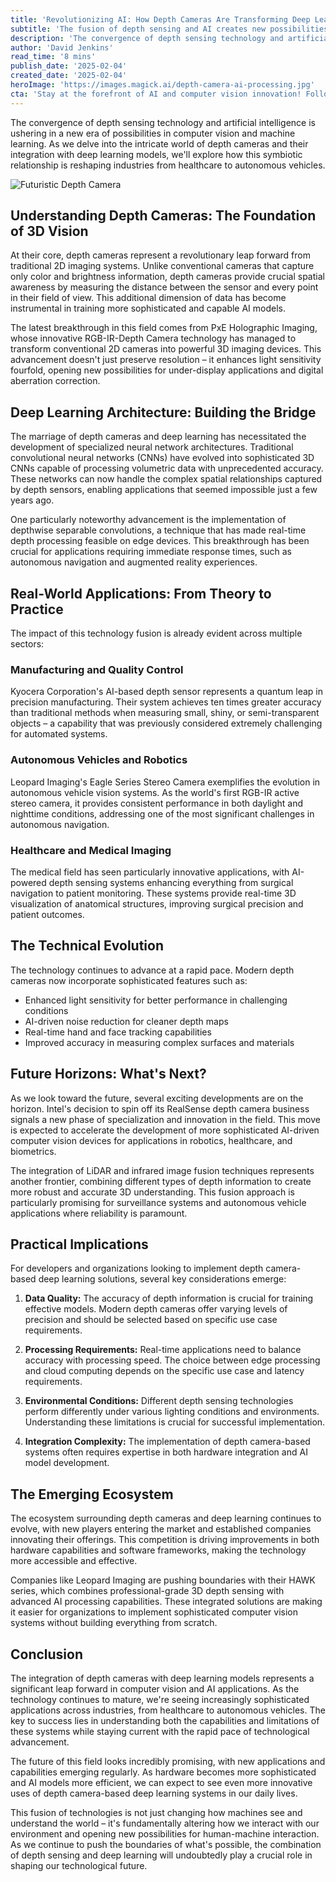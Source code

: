 ```yaml
---
title: 'Revolutionizing AI: How Depth Cameras Are Transforming Deep Learning Applications'
subtitle: 'The fusion of depth sensing and AI creates new possibilities in computer vision'
description: 'The convergence of depth sensing technology and artificial intelligence is revolutionizing computer vision and machine learning. Depth cameras provide crucial spatial awareness by measuring distances in their field of view, enabling more sophisticated AI models. From healthcare to autonomous vehicles, this technology is transforming industries through improved accuracy, real-time processing, and innovative applications.'
author: 'David Jenkins'
read_time: '8 mins'
publish_date: '2025-02-04'
created_date: '2025-02-04'
heroImage: 'https://images.magick.ai/depth-camera-ai-processing.jpg'
cta: 'Stay at the forefront of AI and computer vision innovation! Follow us on LinkedIn for the latest updates on depth sensing technology and deep learning applications that are shaping our future.'
---
```


The convergence of depth sensing technology and artificial intelligence is ushering in a new era of possibilities in computer vision and machine learning. As we delve into the intricate world of depth cameras and their integration with deep learning models, we'll explore how this symbiotic relationship is reshaping industries from healthcare to autonomous vehicles.

![Futuristic Depth Camera](https://i.magick.ai/PIXE/1738726946131_magick_img.webp)

## Understanding Depth Cameras: The Foundation of 3D Vision

At their core, depth cameras represent a revolutionary leap forward from traditional 2D imaging systems. Unlike conventional cameras that capture only color and brightness information, depth cameras provide crucial spatial awareness by measuring the distance between the sensor and every point in their field of view. This additional dimension of data has become instrumental in training more sophisticated and capable AI models.

The latest breakthrough in this field comes from PxE Holographic Imaging, whose innovative RGB-IR-Depth Camera technology has managed to transform conventional 2D cameras into powerful 3D imaging devices. This advancement doesn't just preserve resolution – it enhances light sensitivity fourfold, opening new possibilities for under-display applications and digital aberration correction.

## Deep Learning Architecture: Building the Bridge

The marriage of depth cameras and deep learning has necessitated the development of specialized neural network architectures. Traditional convolutional neural networks (CNNs) have evolved into sophisticated 3D CNNs capable of processing volumetric data with unprecedented accuracy. These networks can now handle the complex spatial relationships captured by depth sensors, enabling applications that seemed impossible just a few years ago.

One particularly noteworthy advancement is the implementation of depthwise separable convolutions, a technique that has made real-time depth processing feasible on edge devices. This breakthrough has been crucial for applications requiring immediate response times, such as autonomous navigation and augmented reality experiences.

## Real-World Applications: From Theory to Practice

The impact of this technology fusion is already evident across multiple sectors:

### Manufacturing and Quality Control

Kyocera Corporation's AI-based depth sensor represents a quantum leap in precision manufacturing. Their system achieves ten times greater accuracy than traditional methods when measuring small, shiny, or semi-transparent objects – a capability that was previously considered extremely challenging for automated systems.

### Autonomous Vehicles and Robotics

Leopard Imaging's Eagle Series Stereo Camera exemplifies the evolution in autonomous vehicle vision systems. As the world's first RGB-IR active stereo camera, it provides consistent performance in both daylight and nighttime conditions, addressing one of the most significant challenges in autonomous navigation.

### Healthcare and Medical Imaging

The medical field has seen particularly innovative applications, with AI-powered depth sensing systems enhancing everything from surgical navigation to patient monitoring. These systems provide real-time 3D visualization of anatomical structures, improving surgical precision and patient outcomes.

## The Technical Evolution

The technology continues to advance at a rapid pace. Modern depth cameras now incorporate sophisticated features such as:

- Enhanced light sensitivity for better performance in challenging conditions
- AI-driven noise reduction for cleaner depth maps
- Real-time hand and face tracking capabilities
- Improved accuracy in measuring complex surfaces and materials

## Future Horizons: What's Next?

As we look toward the future, several exciting developments are on the horizon. Intel's decision to spin off its RealSense depth camera business signals a new phase of specialization and innovation in the field. This move is expected to accelerate the development of more sophisticated AI-driven computer vision devices for applications in robotics, healthcare, and biometrics.

The integration of LiDAR and infrared image fusion techniques represents another frontier, combining different types of depth information to create more robust and accurate 3D understanding. This fusion approach is particularly promising for surveillance systems and autonomous vehicle applications where reliability is paramount.

## Practical Implications

For developers and organizations looking to implement depth camera-based deep learning solutions, several key considerations emerge:

1. **Data Quality:** The accuracy of depth information is crucial for training effective models. Modern depth cameras offer varying levels of precision and should be selected based on specific use case requirements.

2. **Processing Requirements:** Real-time applications need to balance accuracy with processing speed. The choice between edge processing and cloud computing depends on the specific use case and latency requirements.

3. **Environmental Conditions:** Different depth sensing technologies perform differently under various lighting conditions and environments. Understanding these limitations is crucial for successful implementation.

4. **Integration Complexity:** The implementation of depth camera-based systems often requires expertise in both hardware integration and AI model development.

## The Emerging Ecosystem

The ecosystem surrounding depth cameras and deep learning continues to evolve, with new players entering the market and established companies innovating their offerings. This competition is driving improvements in both hardware capabilities and software frameworks, making the technology more accessible and effective.

Companies like Leopard Imaging are pushing boundaries with their HAWK series, which combines professional-grade 3D depth sensing with advanced AI processing capabilities. These integrated solutions are making it easier for organizations to implement sophisticated computer vision systems without building everything from scratch.

## Conclusion

The integration of depth cameras with deep learning models represents a significant leap forward in computer vision and AI applications. As the technology continues to mature, we're seeing increasingly sophisticated applications across industries, from healthcare to autonomous vehicles. The key to success lies in understanding both the capabilities and limitations of these systems while staying current with the rapid pace of technological advancement.

The future of this field looks incredibly promising, with new applications and capabilities emerging regularly. As hardware becomes more sophisticated and AI models more efficient, we can expect to see even more innovative uses of depth camera-based deep learning systems in our daily lives.

This fusion of technologies is not just changing how machines see and understand the world – it's fundamentally altering how we interact with our environment and opening new possibilities for human-machine interaction. As we continue to push the boundaries of what's possible, the combination of depth sensing and deep learning will undoubtedly play a crucial role in shaping our technological future.